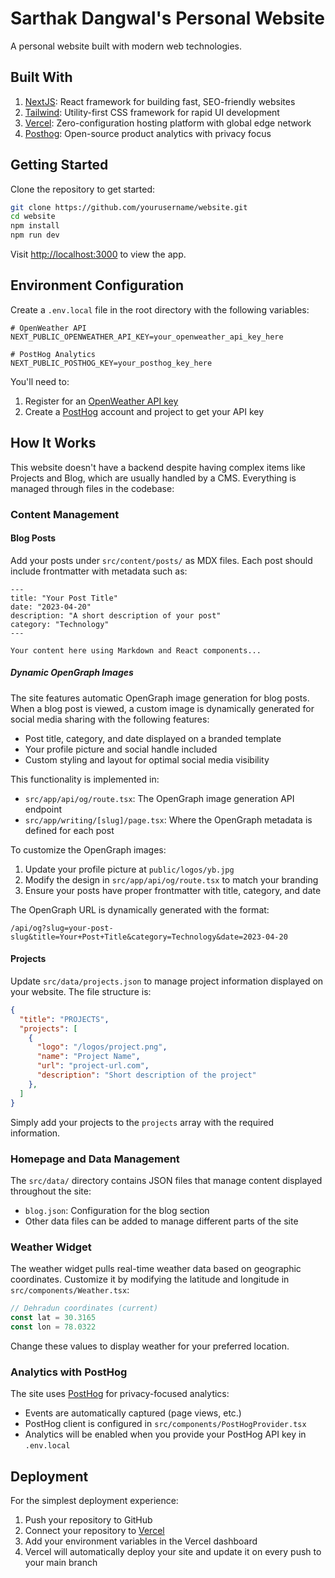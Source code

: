 # **Sarthak Dangwal's Personal Website**

A personal website built with modern web technologies.

## Built With

1. [NextJS](https://nextjs.org/): React framework for building fast, SEO-friendly websites 
2. [Tailwind](https://tailwindcss.com/): Utility-first CSS framework for rapid UI development
3. [Vercel](https://vercel.com/): Zero-configuration hosting platform with global edge network
4. [Posthog](https://posthog.com/): Open-source product analytics with privacy focus

## Getting Started

Clone the repository to get started:

```bash
git clone https://github.com/yourusername/website.git
cd website
npm install
npm run dev
```

Visit [http://localhost:3000](http://localhost:3000) to view the app.

## Environment Configuration

Create a `.env.local` file in the root directory with the following variables:

```
# OpenWeather API
NEXT_PUBLIC_OPENWEATHER_API_KEY=your_openweather_api_key_here

# PostHog Analytics
NEXT_PUBLIC_POSTHOG_KEY=your_posthog_key_here
```

You'll need to:
1. Register for an [OpenWeather API key](https://openweathermap.org/api)
2. Create a [PostHog](https://posthog.com/) account and project to get your API key

## How It Works

This website doesn't have a backend despite having complex items like Projects and Blog, which are usually handled by a CMS. Everything is managed through files in the codebase:

### Content Management

#### Blog Posts
Add your posts under `src/content/posts/` as MDX files. Each post should include frontmatter with metadata such as:

```mdx
---
title: "Your Post Title"
date: "2023-04-20"
description: "A short description of your post"
category: "Technology" 
---

Your content here using Markdown and React components...
```

##### Dynamic OpenGraph Images

The site features automatic OpenGraph image generation for blog posts. When a blog post is viewed, a custom image is dynamically generated for social media sharing with the following features:

- Post title, category, and date displayed on a branded template
- Your profile picture and social handle included
- Custom styling and layout for optimal social media visibility

This functionality is implemented in:
- `src/app/api/og/route.tsx`: The OpenGraph image generation API endpoint
- `src/app/writing/[slug]/page.tsx`: Where the OpenGraph metadata is defined for each post

To customize the OpenGraph images:
1. Update your profile picture at `public/logos/yb.jpg`
2. Modify the design in `src/app/api/og/route.tsx` to match your branding
3. Ensure your posts have proper frontmatter with title, category, and date

The OpenGraph URL is dynamically generated with the format:
```
/api/og?slug=your-post-slug&title=Your+Post+Title&category=Technology&date=2023-04-20
```

#### Projects
Update `src/data/projects.json` to manage project information displayed on your website. The file structure is:

```json
{
  "title": "PROJECTS",
  "projects": [
    {
      "logo": "/logos/project.png",
      "name": "Project Name",
      "url": "project-url.com",
      "description": "Short description of the project"
    },
  ]
}
```

Simply add your projects to the `projects` array with the required information.

### Homepage and Data Management

The `src/data/` directory contains JSON files that manage content displayed throughout the site:
- `blog.json`: Configuration for the blog section
- Other data files can be added to manage different parts of the site

### Weather Widget

The weather widget pulls real-time weather data based on geographic coordinates. Customize it by modifying the latitude and longitude in `src/components/Weather.tsx`:

```typescript
// Dehradun coordinates (current)
const lat = 30.3165
const lon = 78.0322
```

Change these values to display weather for your preferred location.

### Analytics with PostHog

The site uses [PostHog](https://posthog.com/) for privacy-focused analytics:

- Events are automatically captured (page views, etc.)
- PostHog client is configured in `src/components/PostHogProvider.tsx`
- Analytics will be enabled when you provide your PostHog API key in `.env.local`

## Deployment

For the simplest deployment experience:

1. Push your repository to GitHub
2. Connect your repository to [Vercel](https://vercel.com)
3. Add your environment variables in the Vercel dashboard
4. Vercel will automatically deploy your site and update it on every push to your main branch 

